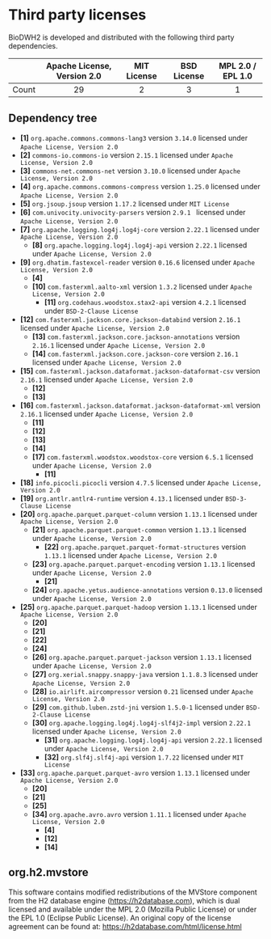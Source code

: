 # Third party licenses
BioDWH2 is developed and distributed with the following third party dependencies.

|       | Apache License, Version 2.0 | MIT License | BSD License | MPL 2.0 / EPL 1.0 |
|-------|:---------------------------:|:-----------:|:-----------:|:-----------------:|
| Count |             29              |      2      |      3      |         1         |

## Dependency tree
  * **[1]** ```org.apache.commons.commons-lang3``` version ```3.14.0``` licensed under ```Apache License, Version 2.0```
  * **[2]** ```commons-io.commons-io``` version ```2.15.1``` licensed under ```Apache License, Version 2.0```
  * **[3]** ```commons-net.commons-net``` version ```3.10.0``` licensed under ```Apache License, Version 2.0```
  * **[4]** ```org.apache.commons.commons-compress``` version ```1.25.0``` licensed under ```Apache License, Version 2.0```
  * **[5]** ```org.jsoup.jsoup``` version ```1.17.2``` licensed under ```MIT License```
  * **[6]** ```com.univocity.univocity-parsers``` version ```2.9.1 ``` licensed under ```Apache License, Version 2.0```
  * **[7]** ```org.apache.logging.log4j.log4j-core``` version ```2.22.1``` licensed under ```Apache License, Version 2.0```
    * **[8]** ```org.apache.logging.log4j.log4j-api``` version ```2.22.1``` licensed under ```Apache License, Version 2.0```
  * **[9]** ```org.dhatim.fastexcel-reader``` version ```0.16.6``` licensed under ```Apache License, Version 2.0```
    * **[4]**
    * **[10]** ```com.fasterxml.aalto-xml``` version ```1.3.2``` licensed under ```Apache License, Version 2.0```
      * **[11]** ```org.codehaus.woodstox.stax2-api``` version ```4.2.1``` licensed under ```BSD-2-Clause License```
  * **[12]** ```com.fasterxml.jackson.core.jackson-databind``` version ```2.16.1``` licensed under ```Apache License, Version 2.0```
      * **[13]** ```com.fasterxml.jackson.core.jackson-annotations``` version ```2.16.1``` licensed under ```Apache License, Version 2.0```
      * **[14]** ```com.fasterxml.jackson.core.jackson-core``` version ```2.16.1``` licensed under ```Apache License, Version 2.0```
  * **[15]** ```com.fasterxml.jackson.dataformat.jackson-dataformat-csv``` version ```2.16.1``` licensed under ```Apache License, Version 2.0```
    * **[12]**
    * **[13]**
  * **[16]** ```com.fasterxml.jackson.dataformat.jackson-dataformat-xml``` version ```2.16.1``` licensed under ```Apache License, Version 2.0```
    * **[11]**
    * **[12]**
    * **[13]**
    * **[14]**
    * **[17]** ```com.fasterxml.woodstox.woodstox-core``` version ```6.5.1``` licensed under ```Apache License, Version 2.0```
      * **[11]**
  * **[18]** ```info.picocli.picocli``` version ```4.7.5``` licensed under ```Apache License, Version 2.0```
  * **[19]** ```org.antlr.antlr4-runtime``` version ```4.13.1``` licensed under ```BSD-3-Clause License```
  * **[20]** ```org.apache.parquet.parquet-column``` version ```1.13.1``` licensed under ```Apache License, Version 2.0```
    * **[21]** ```org.apache.parquet.parquet-common``` version ```1.13.1``` licensed under ```Apache License, Version 2.0```
      * **[22]** ```org.apache.parquet.parquet-format-structures``` version ```1.13.1``` licensed under ```Apache License, Version 2.0```
    * **[23]** ```org.apache.parquet.parquet-encoding``` version ```1.13.1``` licensed under ```Apache License, Version 2.0```
      * **[21]**
    * **[24]** ```org.apache.yetus.audience-annotations``` version ```0.13.0``` licensed under ```Apache License, Version 2.0```
  * **[25]** ```org.apache.parquet.parquet-hadoop``` version ```1.13.1``` licensed under ```Apache License, Version 2.0```
    * **[20]**
    * **[21]**
    * **[22]**
    * **[24]**
    * **[26]** ```org.apache.parquet.parquet-jackson``` version ```1.13.1``` licensed under ```Apache License, Version 2.0```
    * **[27]** ```org.xerial.snappy.snappy-java``` version ```1.1.8.3``` licensed under ```Apache License, Version 2.0```
    * **[28]** ```io.airlift.aircompressor``` version ```0.21``` licensed under ```Apache License, Version 2.0```
    * **[29]** ```com.github.luben.zstd-jni``` version ```1.5.0-1``` licensed under ```BSD-2-Clause License```
    * **[30]** ```org.apache.logging.log4j.log4j-slf4j2-impl``` version ```2.22.1``` licensed under ```Apache License, Version 2.0```
      * **[31]** ```org.apache.logging.log4j.log4j-api``` version ```2.22.1``` licensed under ```Apache License, Version 2.0```
      * **[32]** ```org.slf4j.slf4j-api``` version ```1.7.22``` licensed under ```MIT License```
  * **[33]** ```org.apache.parquet.parquet-avro``` version ```1.13.1``` licensed under ```Apache License, Version 2.0```
    * **[20]**
    * **[21]**
    * **[25]**
    * **[34]** ```org.apache.avro.avro``` version ```1.11.1``` licensed under ```Apache License, Version 2.0```
      * **[4]**
      * **[12]**
      * **[14]**

## org.h2.mvstore
This software contains modified redistributions of the MVStore component from the H2 database engine (https://h2database.com),
which is dual licensed and available under the MPL 2.0 (Mozilla Public License) or under the EPL 1.0 (Eclipse Public License).
An original copy of the license agreement can be found at: https://h2database.com/html/license.html
